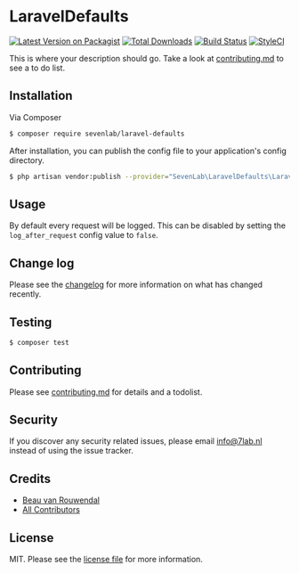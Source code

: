 # LaravelDefaults

[![Latest Version on Packagist][ico-version]][link-packagist]
[![Total Downloads][ico-downloads]][link-downloads]
[![Build Status][ico-travis]][link-travis]
[![StyleCI][ico-styleci]][link-styleci]

This is where your description should go. Take a look at [contributing.md](contributing.md) to see a to do list.

## Installation

Via Composer

``` bash
$ composer require sevenlab/laravel-defaults
```

After installation, you can publish the config file to your application's config directory.
```bash
$ php artisan vendor:publish --provider="SevenLab\LaravelDefaults\LaravelDefaultsServiceProvider"
```

## Usage
By default every request will be logged. This can be disabled by setting the `log_after_request` config value to `false`.

## Change log

Please see the [changelog](changelog.md) for more information on what has changed recently.

## Testing

``` bash
$ composer test
```

## Contributing

Please see [contributing.md](contributing.md) for details and a todolist.

## Security

If you discover any security related issues, please email info@7lab.nl instead of using the issue tracker.

## Credits

- [Beau van Rouwendal][link-author]
- [All Contributors][link-contributors]

## License

MIT. Please see the [license file](license.md) for more information.

[ico-version]: https://img.shields.io/packagist/v/sevenlab/laravel-defaults.svg?style=flat-square
[ico-downloads]: https://img.shields.io/packagist/dt/sevenlab/laravel-defaults.svg?style=flat-square
[ico-travis]: https://img.shields.io/travis/sevenlab/laravel-defaults/master.svg?style=flat-square
[ico-styleci]: https://styleci.io/repos/12345678/shield

[link-packagist]: https://packagist.org/packages/sevenlab/laravel-defaults
[link-downloads]: https://packagist.org/packages/sevenlab/laravel-defaults
[link-travis]: https://travis-ci.org/sevenlab/laravel-defaults
[link-styleci]: https://styleci.io/repos/12345678
[link-author]: https://github.com/sevenlab
[link-contributors]: ../../contributors
